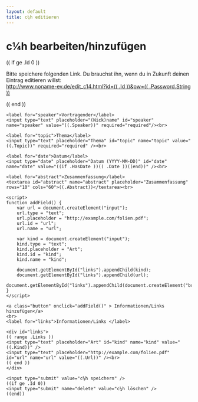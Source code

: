 ```yaml
---
layout: default
title: c¼h editieren
---
```


<h1>c¼h bearbeiten/hinzufügen</h1>

(( if ge .Id 0 ))
<p>
	Bitte speichere folgenden Link. Du brauchst ihn, wenn du in Zukunft deinen
	Eintrag editieren willst:<br />
	<a href="/edit_c14.html?id=(( .Id ))&pw=(( .Password.String ))">http://www.noname-ev.de/edit_c14.html?id=(( .Id ))&pw=(( .Password.String ))</a>
</p>
(( end ))

<form method="POST" action="edit_c14.html">
	<input type="hidden" name="id" value="(( if ge .Id 0 ))((.Id))(( end ))" />
	<input type="hidden" name="pw" value="(( .Password.String ))" />

	<label for="speaker">Vortragender</label>
	<input type="text" placeholder="(Nick)name" id="speaker"  name="speaker" value="((.Speaker))" required="required"/><br>

	<label for="topic">Thema</label>
	<input type="text" placeholder="Thema" id="topic" name="topic" value="((.Topic))" required="required" /><br>

	<label for="date">Datum</label>
	<input type="date" placeholder="Datum (YYYY-MM-DD)" id="date" name="date" value="((if .HasDate ))(( .Date ))((end))" /><br>

	<label for="abstract">Zusammenfassung</label>
	<textarea id="abstract" name="abstract" placeholder="Zusammenfassung" rows="10" cols="60">((.Abstract))</textarea><br>

	<script>
	function addField() {
		var url = document.createElement("input");
		url.type = "text";
		url.placeholder = "http://example.com/folien.pdf";
		url.id = "url";
		url.name = "url";

		var kind = document.createElement("input");
		kind.type = "text";
		kind.placeholder = "Art";
		kind.id = "kind";
		kind.name = "kind";

		document.getElementById("links").appendChild(kind);
		document.getElementById("links").appendChild(url);
		document.getElementById("links").appendChild(document.createElement("br"));
 	}
	</script>

	<a class="button" onclick="addField()" > Informationen/Links hinzufügen</a>
	<br>
	<label for="links">Informationen/Links </label>

	<div id="links">
	(( range .Links ))
	<input type="text" placeholder="Art" id="kind" name="kind" value="((.Kind))" />
	<input type="text" placeholder="http://example.com/folien.pdf" id="url" name="url" value="((.Url))" /><br>
	(( end ))
	</div>

	<input type="submit" value="c¼h speichern" />
	((if ge .Id 0))
	<input type="submit" name="delete" value="c¼h löschen" />
	((end))
</form>


